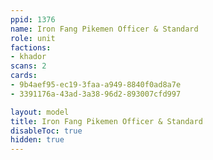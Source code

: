 ```yaml
---
ppid: 1376
name: Iron Fang Pikemen Officer & Standard
role: unit
factions:
- khador
scans: 2
cards:
- 9b4aef95-ec19-3faa-a949-8840f0ad8a7e
- 3391176a-43ad-3a38-96d2-893007cfd997

layout: model
title: Iron Fang Pikemen Officer & Standard
disableToc: true
hidden: true
---
```

